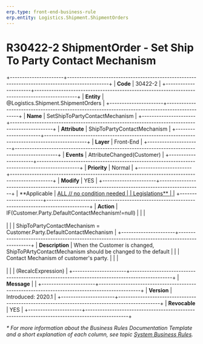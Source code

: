```yaml
---
erp.type: front-end-business-rule
erp.entity: Logistics.Shipment.ShipmentOrders
---
```


# R30422-2 ShipmentOrder - Set Ship To Party Contact Mechanism
+----------------------+-----------------------------------------------------------------------------------------------+
| **Code**             | 30422-2                                                                                       |
+----------------------+-----------------------------------------------------------------------------------------------+
| **Entity**           | @Logistics.Shipment.ShipmentOrders                                                            |
+----------------------+-----------------------------------------------------------------------------------------------+
| **Name**             | SetShipToPartyContactMechanism                                                                |
+----------------------+-----------------------------------------------------------------------------------------------+
| **Attribute**        | ShipToPartyContactMechanism                                                                   |
+----------------------+-----------------------------------------------------------------------------------------------+
| **Layer**            | Front-End                                                                                     |
+----------------------+-----------------------------------------------------------------------------------------------+
| **Events**           | AttributeChanged(Customer)                                                                    |
+----------------------+-----------------------------------------------------------------------------------------------+
| **Priority**         | Normal                                                                                        |
+----------------------+-----------------------------------------------------------------------------------------------+
| **Modify**           | YES                                                                                           |
+----------------------+-----------------------------------------------------------------------------------------------+
| **Applicable         | [ALL // no condition needed                                                                   |
| Legislations**       | ](xref:applicable-legislations)                                                               |
+----------------------+-----------------------------------------------------------------------------------------------+
| **Action**           | IF(Customer.Party.DefaultContactMechanism!=null)                                              |
|                      | <br/><br/>                                                                                    |
|                      | ShipToPartyContactMechanism = Customer.Party.DefaultContactMechanism                          |
+----------------------+-----------------------------------------------------------------------------------------------+
| **Description**      | When the Customer is changed, ShipToPArtyContactMechanism should be changed to the default    |
|                      | Contact Mechanism of customer\'s party.                                                       |
|                      | <br/><br/>                                                                                    |
|                      | (RecalcExpression)                                                                            |
+----------------------+-----------------------------------------------------------------------------------------------+
| **Message**          |                                                                                               |
+----------------------+-----------------------------------------------------------------------------------------------+
| **Version**          | Introduced: 2020.1                                                                            |
+----------------------+-----------------------------------------------------------------------------------------------+
| **Revocable**        | YES                                                                                           |
+----------------------+-----------------------------------------------------------------------------------------------+

*\* For more information about the Business Rules Documentation Template and a short explanation of each column, see
topic [System Business Rules](../templates/template-description-system-business-rules.md).*
